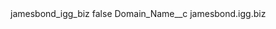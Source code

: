 <?xml version="1.0" encoding="UTF-8"?>
<CustomMetadata xmlns="http://soap.sforce.com/2006/04/metadata" xmlns:xsi="http://www.w3.org/2001/XMLSchema-instance" xmlns:xsd="http://www.w3.org/2001/XMLSchema">
    <label>jamesbond_igg_biz</label>
    <protected>false</protected>
    <values>
        <field>Domain_Name__c</field>
        <value xsi:type="xsd:string">jamesbond.igg.biz</value>
    </values>
</CustomMetadata>
